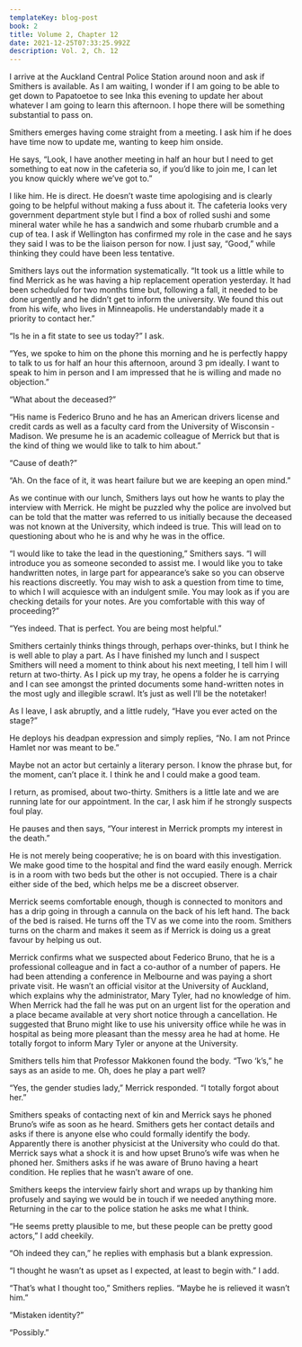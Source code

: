 ```yaml
---
templateKey: blog-post
book: 2
title: Volume 2, Chapter 12
date: 2021-12-25T07:33:25.992Z
description: Vol. 2, Ch. 12
---
```

I arrive at the Auckland Central Police Station around noon and ask if Smithers is available. As I am waiting, I wonder if I am going to be able to get down to Papatoetoe to see Inka this evening to update her about whatever I am going to learn this afternoon. I hope there will be something substantial to pass on.

Smithers emerges having come straight from a meeting. I ask him if he does have time now to update me, wanting to keep him onside. 

He says, “Look, I have another meeting in half an hour but I need to get something to eat now in the cafeteria so, if you’d like to join me, I can let you know quickly where we’ve got to.”

I like him. He is direct. He doesn’t waste time apologising and is clearly going to be helpful without making a fuss about it. The cafeteria looks very government department style but I find a box of rolled sushi and some mineral water while he has a sandwich and some rhubarb crumble and a cup of tea. I ask if Wellington has confirmed my role in the case and he says they said I was to be the liaison person for now. I just say, “Good,” while thinking they could have been less tentative.

Smithers lays out the information systematically. “It took us a little while to find Merrick as he was having a hip replacement operation yesterday. It had been scheduled for two months time but, following a fall, it needed to be done urgently and he didn’t get to inform the university. We found this out from his wife, who lives in Minneapolis. He understandably made it a priority to contact her.”

“Is he in a fit state to see us today?” I ask.

“Yes, we spoke to him on the phone this morning and he is perfectly happy to talk to us for half an hour this afternoon, around 3 pm ideally. I want to speak to him in person and I am impressed that he is willing and made no objection.”

“What about the deceased?”

“His name is Federico Bruno and he has an American drivers license and credit cards as well as a faculty card from the University of Wisconsin - Madison. We presume he is an academic colleague of Merrick but that is the kind of thing we would like to talk to him about.”

“Cause of death?”

“Ah. On the face of it, it was heart failure but we are keeping an open mind.”

As we continue with our lunch, Smithers lays out how he wants to play the interview with Merrick. He might be puzzled why the police are involved but can be told that the matter was referred to us initially because the deceased was not known at the University, which indeed is true. This will lead on to questioning about who he is and why he was in the office. 

“I would like to take the lead in the questioning,” Smithers says. “I will introduce you as someone seconded to assist me. I would like you to take handwritten notes, in large part for appearance’s sake so you can  observe his reactions discreetly. You may wish to ask a question from time to time, to which I will acquiesce with an indulgent smile. You may look as if you are checking details for your notes. Are you comfortable with this way of proceeding?” 

“Yes indeed. That is perfect. You are being most helpful.”

Smithers certainly thinks things through, perhaps over-thinks,  but I think he is well able to play a part. As I have finished my lunch and I suspect Smithers will need a moment to think about his next meeting, I tell him I will return at two-thirty. As I pick up my tray, he opens a folder he is carrying and I can see amongst the printed documents some hand-written notes in the most ugly and illegible scrawl. It’s just as well I’ll be the notetaker!

As I leave, I ask abruptly, and a little rudely, “Have you ever acted on the stage?”

He deploys his deadpan expression and simply replies, “No. I am not Prince Hamlet nor was meant to be.”

Maybe not an actor but certainly a literary person. I know the phrase but, for the moment, can’t place it. I think he and I could make a good team.

I return, as promised, about two-thirty. Smithers is a little late and we are running late for our appointment. In the car, I ask him if he strongly suspects foul play. 

He pauses and then says, “Your interest in Merrick prompts my interest in the death.” 

He is not merely being cooperative; he is on board with this investigation. We make good time to the hospital and find the ward easily enough. Merrick is in a room with two beds but the other is not occupied. There is a chair either side of the bed, which helps me be  a discreet observer.

Merrick seems comfortable enough, though is connected to monitors and has a drip going in through a cannula on the back of his left hand. The back of the bed is raised. He turns off the TV as we come into the room. Smithers turns on the charm and makes it seem as if Merrick is doing us a great favour by helping us out. 

Merrick confirms what we suspected about Federico Bruno, that he is a professional colleague and in fact a co-author of a number of papers. He had been attending a conference in Melbourne and was paying a short private visit. He wasn’t an official visitor at the University of Auckland, which explains why the administrator, Mary Tyler, had no knowledge of him. When Merrick had the fall he was put on an urgent list for the operation and a place became available at very short notice through a cancellation. He suggested that Bruno might like to use his university office while he was in hospital as being more pleasant than the messy area he had at home. He totally forgot to inform Mary Tyler or anyone at the University. 

Smithers tells him that Professor Makkonen found the body.  “Two ‘k’s,” he says as an aside to me. Oh, does he play a part well?

“Yes, the gender studies lady,” Merrick responded. “I totally forgot about her.”

Smithers speaks of contacting next of kin and Merrick says he phoned Bruno’s wife as soon as he heard. Smithers gets her contact details and asks if there is anyone else who could formally identify the body. Apparently there is another physicist at the University who could do that. Merrick says what a shock it is and how upset Bruno’s wife was when he phoned her. Smithers asks if he was aware of Bruno having a heart condition. He replies that he wasn’t aware of one.

Smithers keeps the interview fairly short and wraps up by thanking him profusely and saying we would be in touch if we needed anything more. Returning in the car to the police station he asks me what I think.

“He seems pretty plausible to me, but these people can be pretty good actors,” I add cheekily.

“Oh indeed they can,” he replies with emphasis but a blank expression.

“I thought he wasn’t as upset as I expected, at least to begin with.” I add.

“That’s what I thought too,” Smithers replies. “Maybe he is relieved it wasn’t him.”

“Mistaken identity?”

“Possibly.”